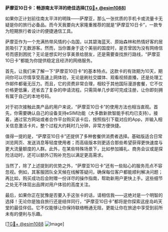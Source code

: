 **萨摩亚10日卡：畅游南太平洋的绝佳选择[[TG💪+ @esim1088](https://t.me/s/esim1088)]**

如果你正计划前往南太平洋的明珠——萨摩亚，那么一张优质的手机卡或流量卡无疑是你的旅行必备品。而今天我要向大家隆重推荐的就是“萨摩亚10日卡”，一款专为短期旅行者设计的便捷通信工具。

萨摩亚作为一个充满热带风情的小岛国，以其碧海蓝天、原始森林和热情好客的居民吸引了无数游客。然而，当你置身于这个美丽的国度时，是否曾因为没有网络信号而感到困扰？无论是想实时分享美景给朋友，还是需要查找旅行路线，“萨摩亚10日卡”都能为你提供稳定且经济的网络服务。

首先，让我们来了解一下“萨摩亚10日卡”的基本特点。这款卡的有效期为10天，期间你可以尽情享受高速上网体验，无论是刷社交媒体、观看视频直播，还是处理工作邮件都毫无压力。而且，它的资费非常合理，相较于其他国际漫游套餐，它不仅价格更低廉，还省去了复杂的申请流程。只需简单几步即可完成注册，让你即刻拥有属于自己的本地号码。

对于初次接触此类产品的用户来说，“萨摩亚10日卡”的使用方法也相当直观。首先，你需要确认自己的设备支持eSIM功能（大多数新款智能手机均已支持）。接着，通过官方网站或者合作平台购买该卡后，按照指引下载对应的App，并输入相关信息激活卡片。整个过程大约耗时几分钟，非常方便快捷。

值得一提的是，“萨摩亚10日卡”还提供了多种套餐供消费者选择。基础版适合日常浏览网页、发送消息等轻度使用者；而高级版本则更适合那些希望获得更快速度与更大流量额度的人群。此外，在某些特殊场景下，比如参加婚礼、商务会议或是探险活动时，还可以额外订购补充包以满足更高需求。

当然了，除了上述提到的优势之外，“萨摩亚10日卡”还有一些贴心的服务亮点不容忽视。例如，其客服团队全天候在线解答疑问，确保每位客户都能顺利解决问题；再比如，购买成功后会附赠一份详尽的操作指南，帮助新用户更快上手。这些细节之处无不体现出品牌对用户体验的高度关注。

最后，如果你正在犹豫是否要入手这张卡的话，请相信我——这绝对是一个明智的选择！无论你是独自旅行还是结伴同行，“萨摩亚10日卡”都将是你探索这座岛屿天堂的最佳伴侣。它不仅能够让你保持联络畅通无阻，更能让你在旅途中享受到前所未有的便利与乐趣。

[[TG💪+ @esim1088](https://t.me/s/esim1088) ![Image](https://i.postimg.cc/4NQfJmqS/Snipaste-2025-05-13-00-14-12.png)]